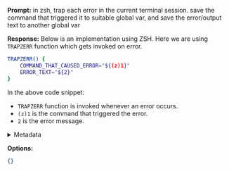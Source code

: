 **Prompt:**
in zsh, trap each error in the current terminal session. save the command that triggered it to suitable global var, and save the error/output text to another global var


**Response:**
Below is an implementation using ZSH. Here we are using `TRAPZERR` function which gets invoked on error.

```bash
TRAPZERR() { 
    COMMAND_THAT_CAUSED_ERROR="${(z)1}" 
    ERROR_TEXT="${2}" 
}
```

In the above code snippet:

- `TRAPZERR` function is invoked whenever an error occurs.
- `(z)1` is the command that triggered the error.
- `2` is the error message.

<details><summary>Metadata</summary>

- Duration: 8007 ms
- Datetime: 2023-08-27T10:14:35.303356
- Model: gpt-4-0613

</details>

**Options:**
```json
{}
```

